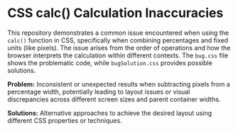 # CSS calc() Calculation Inaccuracies
This repository demonstrates a common issue encountered when using the `calc()` function in CSS, specifically when combining percentages and fixed units (like pixels).  The issue arises from the order of operations and how the browser interprets the calculation within different contexts.  The `bug.css` file shows the problematic code, while `bugSolution.css` provides possible solutions.

**Problem:** Inconsistent or unexpected results when subtracting pixels from a percentage width, potentially leading to layout issues or visual discrepancies across different screen sizes and parent container widths. 

**Solutions:** Alternative approaches to achieve the desired layout using different CSS properties or techniques.